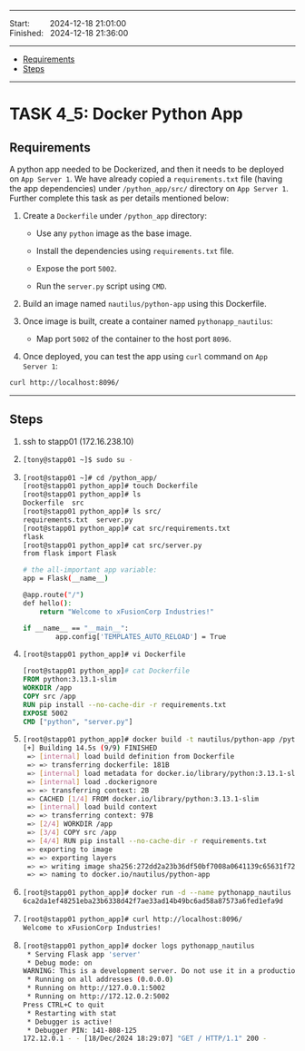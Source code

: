 ------------------------------

Start: &nbsp;&nbsp;&nbsp;&nbsp;&nbsp;&nbsp;&nbsp;&nbsp;2024-12-18 21:01:00  
Finished: &nbsp;&nbsp;2024-12-18 21:36:00  

------------------------------

- [Requirements](#requirements)
- [Steps](#steps)

------------------------------

# TASK 4_5: Docker Python App

## Requirements

A python app needed to be Dockerized, and then it needs to be deployed on `App Server 1`. 
We have already copied a `requirements.txt` file (having the app dependencies) under `/python_app/src/` directory on `App Server 1`. 
Further complete this task as per details mentioned below:

1. Create a `Dockerfile` under `/python_app` directory:

   - Use any `python` image as the base image.  
     
   - Install the dependencies using `requirements.txt` file.  
     
   - Expose the port `5002`.  
     
   - Run the `server.py` script using `CMD`.  
     

2. Build an image named `nautilus/python-app` using this Dockerfile.


3. Once image is built, create a container named `pythonapp_nautilus`:

   - Map port `5002` of the container to the host port `8096`.

4. Once deployed, you can test the app using `curl` command on `App Server 1`:  
```bash
curl http://localhost:8096/
```

------------------------------

## Steps

1) ssh to stapp01 (172.16.238.10)

2) ```bash
   [tony@stapp01 ~]$ sudo su -
   ```
3) ```bash
   [root@stapp01 ~]# cd /python_app/
   [root@stapp01 python_app]# touch Dockerfile
   [root@stapp01 python_app]# ls
   Dockerfile  src
   [root@stapp01 python_app]# ls src/
   requirements.txt  server.py
   [root@stapp01 python_app]# cat src/requirements.txt 
   flask
   [root@stapp01 python_app]# cat src/server.py 
   from flask import Flask
   
   # the all-important app variable:
   app = Flask(__name__)
   
   @app.route("/")
   def hello():
       return "Welcome to xFusionCorp Industries!"
   
   if __name__ == "__main__":
           app.config['TEMPLATES_AUTO_RELOAD'] = True
   ```
4) ```bash
   [root@stapp01 python_app]# vi Dockerfile
   ```
   ```dockerfile
   [root@stapp01 python_app]# cat Dockerfile 
   FROM python:3.13.1-slim
   WORKDIR /app
   COPY src /app
   RUN pip install --no-cache-dir -r requirements.txt
   EXPOSE 5002
   CMD ["python", "server.py"]
   ```
5) ```bash
   [root@stapp01 python_app]# docker build -t nautilus/python-app /python_app
   [+] Building 14.5s (9/9) FINISHED                                                                           docker:default
    => [internal] load build definition from Dockerfile                                                                  0.0s
    => => transferring dockerfile: 181B                                                                                  0.0s
    => [internal] load metadata for docker.io/library/python:3.13.1-slim                                                 0.0s
    => [internal] load .dockerignore                                                                                     0.1s
    => => transferring context: 2B                                                                                       0.0s
    => CACHED [1/4] FROM docker.io/library/python:3.13.1-slim                                                            0.0s
    => [internal] load build context                                                                                     0.0s
    => => transferring context: 97B                                                                                      0.0s
    => [2/4] WORKDIR /app                                                                                                5.5s
    => [3/4] COPY src /app                                                                                               1.4s
    => [4/4] RUN pip install --no-cache-dir -r requirements.txt                                                          5.9s
    => exporting to image                                                                                                1.4s 
    => => exporting layers                                                                                               1.3s 
    => => writing image sha256:272dd2a23b36df50bf7008a0641139c65631f72b5c2c02e2b5a26e2f96a3c4d4                          0.0s 
    => => naming to docker.io/nautilus/python-app
   ```
6) ```bash
   [root@stapp01 python_app]# docker run -d --name pythonapp_nautilus -p 8096:5002 nautilus/python-app
   6ca2da1ef48251eba23b6338d42f7ae33ad14b49bc6ad58a87573a6fed1efa9d
   ```
7) ```bash
   [root@stapp01 python_app]# curl http://localhost:8096/
   Welcome to xFusionCorp Industries!
   ```
8) ```bash
   [root@stapp01 python_app]# docker logs pythonapp_nautilus
    * Serving Flask app 'server'
    * Debug mode: on
   WARNING: This is a development server. Do not use it in a production deployment. Use a production WSGI server instead.
    * Running on all addresses (0.0.0.0)
    * Running on http://127.0.0.1:5002
    * Running on http://172.12.0.2:5002
   Press CTRL+C to quit
    * Restarting with stat
    * Debugger is active!
    * Debugger PIN: 141-808-125
   172.12.0.1 - - [18/Dec/2024 18:29:07] "GET / HTTP/1.1" 200 -
   ```
